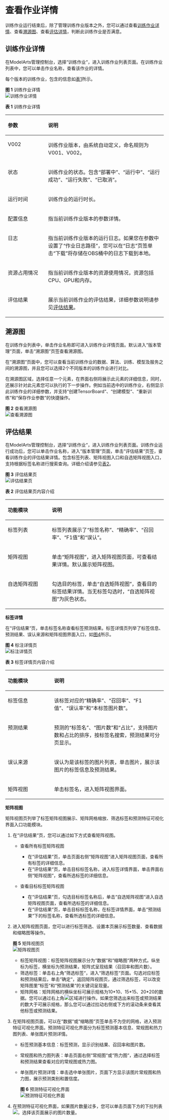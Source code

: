 # 查看作业详情<a name="modelarts_23_0048"></a>

训练作业运行结束后，除了管理训练作业版本之外，您可以通过查看[训练作业详情](#section15518121114018)、查看[溯源图](#section0238175012512)、查看[评估详情](#section106351621184712)，判断此训练作业是否满意。

## 训练作业详情<a name="section15518121114018"></a>

在ModelArts管理控制台，选择“训练作业“，进入训练作业列表页面。在训练作业列表中，您可以单击作业名称，查看该作业的详情。

每个版本的训练作业，包含的信息如[表1](#table43451384323)所示。

**图 1**  训练作业详情<a name="fig2010811207463"></a>  
![](figures/训练作业详情.png "训练作业详情")

**表 1**  训练作业详情

<a name="table43451384323"></a>
<table><thead align="left"><tr id="row2034518103212"><th class="cellrowborder" valign="top" width="25.47%" id="mcps1.2.3.1.1"><p id="p13455810323"><a name="p13455810323"></a><a name="p13455810323"></a>参数</p>
</th>
<th class="cellrowborder" valign="top" width="74.53%" id="mcps1.2.3.1.2"><p id="p1634538193218"><a name="p1634538193218"></a><a name="p1634538193218"></a>说明</p>
</th>
</tr>
</thead>
<tbody><tr id="row53454816321"><td class="cellrowborder" valign="top" width="25.47%" headers="mcps1.2.3.1.1 "><p id="p1734668133211"><a name="p1734668133211"></a><a name="p1734668133211"></a>V002</p>
</td>
<td class="cellrowborder" valign="top" width="74.53%" headers="mcps1.2.3.1.2 "><p id="p1634638163212"><a name="p1634638163212"></a><a name="p1634638163212"></a>训练作业版本，由系统自动定义，命名规则为V001、V002。</p>
</td>
</tr>
<tr id="row734616817324"><td class="cellrowborder" valign="top" width="25.47%" headers="mcps1.2.3.1.1 "><p id="p93462811323"><a name="p93462811323"></a><a name="p93462811323"></a>状态</p>
</td>
<td class="cellrowborder" valign="top" width="74.53%" headers="mcps1.2.3.1.2 "><p id="p534618810329"><a name="p534618810329"></a><a name="p534618810329"></a>训练作业的状态。包含<span class="parmname" id="parmname363091983520"><a name="parmname363091983520"></a><a name="parmname363091983520"></a>“部署中”</span>、<span class="parmname" id="parmname3548822113514"><a name="parmname3548822113514"></a><a name="parmname3548822113514"></a>“运行中”</span>、<span class="parmname" id="parmname33931024103515"><a name="parmname33931024103515"></a><a name="parmname33931024103515"></a>“运行成功”</span>、<span class="parmname" id="parmname1130318264357"><a name="parmname1130318264357"></a><a name="parmname1130318264357"></a>“运行失败”</span>、<span class="parmname" id="parmname1325192916357"><a name="parmname1325192916357"></a><a name="parmname1325192916357"></a>“已取消”</span>。</p>
</td>
</tr>
<tr id="row334613818321"><td class="cellrowborder" valign="top" width="25.47%" headers="mcps1.2.3.1.1 "><p id="p153469811325"><a name="p153469811325"></a><a name="p153469811325"></a>运行时间</p>
</td>
<td class="cellrowborder" valign="top" width="74.53%" headers="mcps1.2.3.1.2 "><p id="p113466823211"><a name="p113466823211"></a><a name="p113466823211"></a>训练作业的运行时长。</p>
</td>
</tr>
<tr id="row183463814327"><td class="cellrowborder" valign="top" width="25.47%" headers="mcps1.2.3.1.1 "><p id="p15346108173215"><a name="p15346108173215"></a><a name="p15346108173215"></a>配置信息</p>
</td>
<td class="cellrowborder" valign="top" width="74.53%" headers="mcps1.2.3.1.2 "><p id="p1134612853216"><a name="p1134612853216"></a><a name="p1134612853216"></a>指当前训练作业版本的参数详情。</p>
</td>
</tr>
<tr id="row5305850113216"><td class="cellrowborder" valign="top" width="25.47%" headers="mcps1.2.3.1.1 "><p id="p11306135017323"><a name="p11306135017323"></a><a name="p11306135017323"></a>日志</p>
</td>
<td class="cellrowborder" valign="top" width="74.53%" headers="mcps1.2.3.1.2 "><p id="p5306205063216"><a name="p5306205063216"></a><a name="p5306205063216"></a>指当前训练作业版本的运行日志。如果您在参数中设置了<span class="parmname" id="parmname34901015143711"><a name="parmname34901015143711"></a><a name="parmname34901015143711"></a>“作业日志路径”</span>，您可以在<span class="wintitle" id="wintitle6338827203717"><a name="wintitle6338827203717"></a><a name="wintitle6338827203717"></a>“日志”</span>页签单击<span class="uicontrol" id="uicontrol195361932103711"><a name="uicontrol195361932103711"></a><a name="uicontrol195361932103711"></a>“下载”</span>将存储在OBS桶中的日志下载到本地。</p>
</td>
</tr>
<tr id="row430617506324"><td class="cellrowborder" valign="top" width="25.47%" headers="mcps1.2.3.1.1 "><p id="p4306135019323"><a name="p4306135019323"></a><a name="p4306135019323"></a>资源占用情况</p>
</td>
<td class="cellrowborder" valign="top" width="74.53%" headers="mcps1.2.3.1.2 "><p id="p26651158123716"><a name="p26651158123716"></a><a name="p26651158123716"></a>指当前训练作业版本的资源使用情况，资源包括CPU、GPU和内存。</p>
</td>
</tr>
<tr id="row759817083311"><td class="cellrowborder" valign="top" width="25.47%" headers="mcps1.2.3.1.1 "><p id="p185981809337"><a name="p185981809337"></a><a name="p185981809337"></a>评估结果</p>
</td>
<td class="cellrowborder" valign="top" width="74.53%" headers="mcps1.2.3.1.2 "><p id="p13598140153319"><a name="p13598140153319"></a><a name="p13598140153319"></a>展示当前训练作业的评估结果，详细参数说明请参见<a href="#section106351621184712">评估结果</a>。</p>
</td>
</tr>
</tbody>
</table>

## 溯源图<a name="section0238175012512"></a>

在训练作业列表中，单击作业名称即可进入训练作业详情页面。默认进入“版本管理“页面，单击“溯源图“页签查看溯源图。

在“溯源图“页面中，您可以查看当前训练作业的数据、算法、训练、模型及服务之间的溯源图，并且您可以选择2个不同版本的训练作业进行对比。

在溯源图区域，选择任意一个元素，在界面右侧将展示此元素的详细信息，同时，还展示针对此元素您可以执行的下一步操作。例如当前选中的训练作业，右侧显示此训练作业的详细参数，并支持“创建TensorBoard“、“创建模型“、“重新训练“和“保存作业参数“的快捷操作。

**图 2**  查看溯源图<a name="fig1384161710405"></a>  
![](figures/查看溯源图.png "查看溯源图")

## 评估结果<a name="section106351621184712"></a>

在ModelArts管理控制台，选择“训练作业“，进入训练作业列表页面。训练作业运行成功后，您可以单击作业名称，进入“版本管理“页面，单击“评估结果“页签，查看训练作业的评估结果详情。包含标签列表、矩阵视图入口和自选矩阵视图入口，支持根据标签名称进行搜索查询。详细介绍请参见[表2](#table164521625151610)。

**图 3**  评估结果页<a name="fig19925815503"></a>  
![](figures/评估结果页.png "评估结果页")

**表 2**  评估结果页内容介绍

<a name="table164521625151610"></a>
<table><thead align="left"><tr id="row545319253160"><th class="cellrowborder" valign="top" width="27.810000000000002%" id="mcps1.2.3.1.1"><p id="p14453112571613"><a name="p14453112571613"></a><a name="p14453112571613"></a>功能模块</p>
</th>
<th class="cellrowborder" valign="top" width="72.19%" id="mcps1.2.3.1.2"><p id="p13453425161613"><a name="p13453425161613"></a><a name="p13453425161613"></a>说明</p>
</th>
</tr>
</thead>
<tbody><tr id="row3453122561617"><td class="cellrowborder" valign="top" width="27.810000000000002%" headers="mcps1.2.3.1.1 "><p id="p7453625141611"><a name="p7453625141611"></a><a name="p7453625141611"></a>标签列表</p>
</td>
<td class="cellrowborder" valign="top" width="72.19%" headers="mcps1.2.3.1.2 "><p id="p12453925131615"><a name="p12453925131615"></a><a name="p12453925131615"></a>标签列表展示了<span class="parmname" id="parmname19445635111013"><a name="parmname19445635111013"></a><a name="parmname19445635111013"></a>“标签名称”</span>、<span class="parmname" id="parmname3337238181012"><a name="parmname3337238181012"></a><a name="parmname3337238181012"></a>“精确率”</span>、<span class="parmname" id="parmname1516154161010"><a name="parmname1516154161010"></a><a name="parmname1516154161010"></a>“召回率”</span>、<span class="parmname" id="parmname1981646161014"><a name="parmname1981646161014"></a><a name="parmname1981646161014"></a>“F1值”</span>和<span class="parmname" id="parmname101533595107"><a name="parmname101533595107"></a><a name="parmname101533595107"></a>“误认”</span>。</p>
</td>
</tr>
<tr id="row44531025111615"><td class="cellrowborder" valign="top" width="27.810000000000002%" headers="mcps1.2.3.1.1 "><p id="p1445332511610"><a name="p1445332511610"></a><a name="p1445332511610"></a>矩阵视图</p>
</td>
<td class="cellrowborder" valign="top" width="72.19%" headers="mcps1.2.3.1.2 "><p id="p13453112551611"><a name="p13453112551611"></a><a name="p13453112551611"></a>单击<span class="parmname" id="parmname2015112513216"><a name="parmname2015112513216"></a><a name="parmname2015112513216"></a>“矩阵视图”</span>，进入矩阵视图页面，可查看结果详情。默认展示矩阵视图。</p>
</td>
</tr>
<tr id="row1645310258160"><td class="cellrowborder" valign="top" width="27.810000000000002%" headers="mcps1.2.3.1.1 "><p id="p24535251160"><a name="p24535251160"></a><a name="p24535251160"></a>自选矩阵视图</p>
</td>
<td class="cellrowborder" valign="top" width="72.19%" headers="mcps1.2.3.1.2 "><p id="p11453192510162"><a name="p11453192510162"></a><a name="p11453192510162"></a>勾选目的标签，单击<span class="parmname" id="parmname17658124316241"><a name="parmname17658124316241"></a><a name="parmname17658124316241"></a>“自选矩阵视图”</span>，查看目的标签结果详情。当无标签勾选时，<span class="parmname" id="parmname48461442277"><a name="parmname48461442277"></a><a name="parmname48461442277"></a>“自选矩阵视图”</span>为灰色状态。</p>
</td>
</tr>
</tbody>
</table>

**标签详情**

在“评估结果“页，单击标签名称查看标签预测结果。标签详情页列举了标签信息、预测结果、误认来源和矩阵视图界面入口，如[图4](#fig2637185113526)所示。

**图 4**  标注详情页<a name="fig2637185113526"></a>  
![](figures/标注详情页.png "标注详情页")

**表 3**  标签详情页内容介绍

<a name="table1963965113520"></a>
<table><thead align="left"><tr id="row126371512526"><th class="cellrowborder" valign="top" width="29.220000000000002%" id="mcps1.2.3.1.1"><p id="p126371851135214"><a name="p126371851135214"></a><a name="p126371851135214"></a>功能模块</p>
</th>
<th class="cellrowborder" valign="top" width="70.78%" id="mcps1.2.3.1.2"><p id="p7637165116521"><a name="p7637165116521"></a><a name="p7637165116521"></a>说明</p>
</th>
</tr>
</thead>
<tbody><tr id="row763818518521"><td class="cellrowborder" valign="top" width="29.220000000000002%" headers="mcps1.2.3.1.1 "><p id="p16638205114528"><a name="p16638205114528"></a><a name="p16638205114528"></a>标签信息</p>
</td>
<td class="cellrowborder" valign="top" width="70.78%" headers="mcps1.2.3.1.2 "><p id="p8638125119522"><a name="p8638125119522"></a><a name="p8638125119522"></a>该标签对应的<span class="parmname" id="parmname157691936192518"><a name="parmname157691936192518"></a><a name="parmname157691936192518"></a>“精确率”</span>、<span class="parmname" id="parmname5769193612514"><a name="parmname5769193612514"></a><a name="parmname5769193612514"></a>“召回率”</span>、<span class="parmname" id="parmname177023614253"><a name="parmname177023614253"></a><a name="parmname177023614253"></a>“F1值”</span>、<span class="parmname" id="parmname1177063618254"><a name="parmname1177063618254"></a><a name="parmname1177063618254"></a>“误认率”</span>和<span class="parmname" id="parmname1226471512265"><a name="parmname1226471512265"></a><a name="parmname1226471512265"></a>“本标签图片数”</span>。</p>
</td>
</tr>
<tr id="row8638851185217"><td class="cellrowborder" valign="top" width="29.220000000000002%" headers="mcps1.2.3.1.1 "><p id="p1963818511527"><a name="p1963818511527"></a><a name="p1963818511527"></a>预测结果</p>
</td>
<td class="cellrowborder" valign="top" width="70.78%" headers="mcps1.2.3.1.2 "><p id="p16638151165210"><a name="p16638151165210"></a><a name="p16638151165210"></a>预测的<span class="parmname" id="parmname115991557279"><a name="parmname115991557279"></a><a name="parmname115991557279"></a>“标签名”</span>、<span class="parmname" id="parmname198380599279"><a name="parmname198380599279"></a><a name="parmname198380599279"></a>“图片数”</span>和<span class="parmname" id="parmname8893162810"><a name="parmname8893162810"></a><a name="parmname8893162810"></a>“占比”</span>，支持图片数和占比的排序，按标签名搜索，预测结果可分页显示。</p>
</td>
</tr>
<tr id="row12638125116529"><td class="cellrowborder" valign="top" width="29.220000000000002%" headers="mcps1.2.3.1.1 "><p id="p963825114523"><a name="p963825114523"></a><a name="p963825114523"></a>误认来源</p>
</td>
<td class="cellrowborder" valign="top" width="70.78%" headers="mcps1.2.3.1.2 "><p id="p763875110523"><a name="p763875110523"></a><a name="p763875110523"></a>误认为是该标签的图片列表，单击图片，展示该图片的标签信息及预测结果。</p>
</td>
</tr>
<tr id="row1763875195211"><td class="cellrowborder" valign="top" width="29.220000000000002%" headers="mcps1.2.3.1.1 "><p id="p14638205175213"><a name="p14638205175213"></a><a name="p14638205175213"></a>矩阵视图</p>
</td>
<td class="cellrowborder" valign="top" width="70.78%" headers="mcps1.2.3.1.2 "><p id="p156381751125213"><a name="p156381751125213"></a><a name="p156381751125213"></a>单击标签名，进入矩阵视图界面。</p>
</td>
</tr>
</tbody>
</table>

**矩阵视图**

矩阵视图页列举了标签矩阵视图展示、矩阵网格缩放、筛选标签和预测特征可视化界面入口功能模块。

1.  在“评估结果“页，您可以通过如下方式查看矩阵视图。
    -   查看所有标签矩阵视图
        -   在“评估结果“页，单击页面右侧“矩阵视图“进入矩阵视图页面，查看所有标签的详细信息。
        -   在“评估结果“页，单击目标标签名称，进入标签详情界面，单击界面右侧“矩阵视图“，查看所选标签的详细信息。

    -   查看目标标签矩阵视图
        -   在“评估结果“页，勾选目标标签名称后，单击“自选矩阵视图“进入自选矩阵视图页面，查看所选标签的详细信息。
        -   在“评估结果“页，单击目标标签名称，在标签详情界面，单击“预测结果“下的标签名称，查看所选标签的详细信息。

2.  进入矩阵视图页面，您可以进行标签筛选、设置本页展示标签数量、查看数据和缩略图等操作。

    **图 5**  矩阵视图页<a name="fig4614615143418"></a>  
    ![](figures/矩阵视图页.png "矩阵视图页")

    -   标签矩阵视图：标签矩阵视图展示分为“数据“和“缩略图“两种方式。纵坐标为标签，横坐标为预测结果，矩阵式呈现结果（召回率和图片数）。
    -   筛选标签：单击右上角“筛选标签“，进入“筛选标签“页面。勾选对应标签和预测结果后，单击“确定“，返回矩阵视图页，通过筛选标签，可以改变矩阵图里“标签“和“预测结果“的关键词呈现量。
    -   矩阵网格：矩阵网格的横纵坐标可展示规格为10\*10、15\*15、20\*20的数据。您可以通过右上角![](figures/zh-cn_image_0174086920.png)区域进行操作。如果您筛选出来标签或预测结果的数大于可展示规格，那么您可以通过拉动右侧或下方的滚动条来查看其他标签或预测结果。

3.  在矩阵视图页面，可以在“数据“或“缩略图“页签单击不为空的网格，进入预测特征可视化界面。预测特征可视化界面分为标签预测基本信息、常规图和热力图列表、单张图片预测详情。
    -   标签预测基本信息：标签预测，显示识别结果、召回率和图片数。
    -   常规图和热力图列表：单击页面右侧“常规图“或“热力图“，通过选择标签和预测结果查看对应的常规图或热力图。
    -   单张图片预测详情：单击选中单张图片，页面下方显示该图片常规图和热力图，展示预测类别和置信度。

        **图 6**  预测特征可视化界面<a name="fig0251102315223"></a>  
        ![](figures/预测特征可视化界面.png "预测特征可视化界面")

4.  在预测特征可视化界面，如果图片数量过多，您可以单击页面下方的下拉列表![](figures/zh-cn_image_0174232724.png)，选择该页面展示的图片数量。

